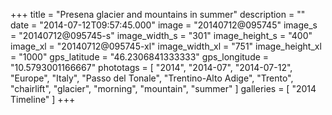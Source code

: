 +++
title = "Presena glacier and mountains in summer"
description = ""
date = "2014-07-12T09:57:45.000"
image = "20140712@095745"
image_s = "20140712@095745-s"
image_width_s = "301"
image_height_s = "400"
image_xl = "20140712@095745-xl"
image_width_xl = "751"
image_height_xl = "1000"
gps_latitude = "46.2306841333333"
gps_longitude = "10.5793001166667"
phototags = [ "2014", "2014-07", "2014-07-12", "Europe", "Italy", "Passo del Tonale", "Trentino-Alto Adige", "Trento", "chairlift", "glacier", "morning", "mountain", "summer" ]
galleries = [ "2014 Timeline" ]
+++

